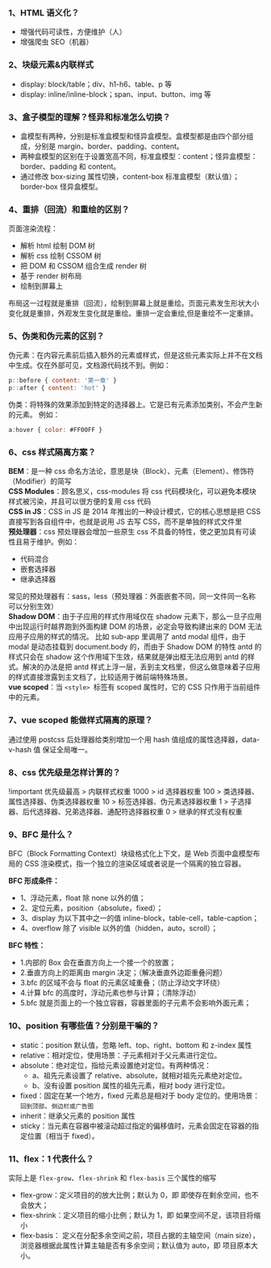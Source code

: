 ### 1、HTML 语义化？

- 增强代码可读性，方便维护（人）
- 增强爬虫 SEO（机器）

### 2、块级元素&内联样式

- display: block/table；div、h1-h6、table、p 等
- display: inline/inline-block；span、input、button、img 等

### 3、盒子模型的理解？怪异和标准怎么切换？

- 盒模型有两种，分别是标准盒模型和怪异盒模型。盒模型都是由四个部分组成，分别是 margin、border、padding、content。
- 两种盒模型的区别在于设置宽高不同，标准盒模型：content；怪异盒模型：border、padding 和 content。
- 通过修改 box-sizing 属性切换，content-box 标准盒模型（默认值）；border-box 怪异盒模型。

### 4、重排（回流）和重绘的区别？

页面渲染流程：<br>

- 解析 html 绘制 DOM 树
- 解析 css 绘制 CSSOM 树
- 把 DOM 和 CSSOM 组合生成 render 树
- 基于 render 树布局
- 绘制到屏幕上<br>

布局这一过程就是重排（回流），绘制到屏幕上就是重绘。页面元素发生形状大小变化就是重排，外观发生变化就是重绘。重排一定会重绘,但是重绘不一定重排。

### 5、伪类和伪元素的区别？

伪元素：在内容元素前后插入额外的元素或样式，但是这些元素实际上并不在文档中生成。仅在外部可见，文档源代码找不到。例如：

```javascript
p::before { content: '第一章' }
p::after { content: 'hot' }
```

伪类：将特殊的效果添加到特定的选择器上。它是已有元素添加类别，不会产生新的元素。
例如：

```javascript
a:hover { color: #FF00FF }
```

### 6、css 样式隔离方案？

**BEM**：是一种 css 命名方法论，意思是块（Block）、元素（Element）、修饰符（Modifier）的简写<br>
**CSS Modules**：顾名思义，css-modules 将 css 代码模块化，可以避免本模块样式被污染，并且可以很方便的复用 css 代码<br>
**CSS in JS**：CSS in JS 是 2014 年推出的一种设计模式，它的核心思想是把 CSS 直接写到各自组件中，也就是说用 JS 去写 CSS，而不是单独的样式文件里<br>
**预处理器**：css 预处理器会增加一些原生 css 不具备的特性，使之更加具有可读性且易于维护。例如：

- 代码混合
- 嵌套选择器
- 继承选择器<br>

常见的预处理器有：sass，less（预处理器：外面嵌套不同，同一文件同一名称可以分别生效）<br>
**Shadow DOM**：由于子应用的样式作用域仅在 shadow 元素下，那么一旦子应用中出现运行时越界跑到外面构建 DOM 的场景，必定会导致构建出来的 DOM 无法应用子应用的样式的情况。
比如 sub-app 里调用了 antd modal 组件，由于 modal 是动态挂载到 document.body 的，而由于 Shadow DOM 的特性 antd 的样式只会在 shadow 这个作用域下生效，结果就是弹出框无法应用到 antd 的样式。解决的办法是把 antd 样式上浮一层，丢到主文档里，但这么做意味着子应用的样式直接泄露到主文档了，比较适用于微前端特殊场景。<br>
**vue scoped**：当 `<style> `标签有 scoped 属性时，它的 CSS 只作用于当前组件中的元素。

### 7、vue scoped 能做样式隔离的原理？

通过使用 postcss 后处理器给类别增加一个用 hash 值组成的属性选择器，data-v-hash 值 保证全局唯一。

### 8、css 优先级是怎样计算的？

!important 优先级最高 > 内联样式权重 1000 > id 选择器权重 100 > 类选择器、属性选择器、伪类选择器权重 10 > 标签选择器、伪元素选择器权重 1 > 子选择器、后代选择器、兄弟选择器、通配符选择器权重 0 > 继承的样式没有权重

### 9、BFC 是什么？

BFC（Block Formatting Context）块级格式化上下文，是 Web 页面中盒模型布局的 CSS 渲染模式，指一个独立的渲染区域或者说是一个隔离的独立容器。<br>

**BFC 形成条件：**<br>

- 1、浮动元素，float 除 none 以外的值；
- 2、定位元素，position（absolute，fixed）；
- 3、display 为以下其中之一的值 inline-block，table-cell，table-caption；
- 4、overflow 除了 visible 以外的值（hidden，auto，scroll）；

**BFC 特性：** <br>

- 1.内部的 Box 会在垂直方向上一个接一个的放置；
- 2.垂直方向上的距离由 margin 决定；（解决垂直外边距重叠问题）
- 3.bfc 的区域不会与 float 的元素区域重叠；（防止浮动文字环绕）
- 4.计算 bfc 的高度时，浮动元素也参与计算；（清除浮动）
- 5.bfc 就是页面上的一个独立容器，容器里面的子元素不会影响外面元素；

### 10、position 有哪些值？分别是干嘛的？

- static：position 默认值，忽略 left、top、right、bottom 和 z-index 属性
- relative：相对定位，使用场景：子元素相对于父元素进行定位。
- absolute：绝对定位，指给元素设置绝对定位。有两种情况：
  - a、祖先元素设置了 relative、absolute，就相对祖先元素绝对定位。
  - b、没有设置 position 属性的祖先元素，相对 body 进行定位。
- fixed：固定在某一个地方，fixed 元素总是相对于 body 定位的。使用场景：`回到顶部`、`侧边栏或广告图`
- inherit：继承父元素的 position 属性
- sticky：当元素在容器中被滚动超过指定的偏移值时，元素会固定在容器的指定位置（相当于 fixed）。

### 11、flex：1 代表什么？

实际上是 `flex-grow`、`flex-shrink` 和 `flex-basis` 三个属性的缩写<br>

- flex-grow：定义项目的的放大比例；默认为 0，即 即使存在剩余空间，也不会放大；
- flex-shrink：定义项目的缩小比例；默认为 1，即 如果空间不足，该项目将缩小
- flex-basis： 定义在分配多余空间之前，项目占据的主轴空间（main size），浏览器根据此属性计算主轴是否有多余空间；默认值为 auto，即 项目原本大小。
